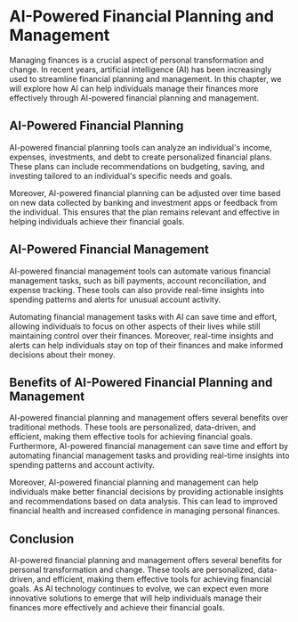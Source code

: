 AI-Powered Financial Planning and Management
==================================================================================

Managing finances is a crucial aspect of personal transformation and change. In recent years, artificial intelligence (AI) has been increasingly used to streamline financial planning and management. In this chapter, we will explore how AI can help individuals manage their finances more effectively through AI-powered financial planning and management.

AI-Powered Financial Planning
-----------------------------

AI-powered financial planning tools can analyze an individual's income, expenses, investments, and debt to create personalized financial plans. These plans can include recommendations on budgeting, saving, and investing tailored to an individual's specific needs and goals.

Moreover, AI-powered financial planning can be adjusted over time based on new data collected by banking and investment apps or feedback from the individual. This ensures that the plan remains relevant and effective in helping individuals achieve their financial goals.

AI-Powered Financial Management
-------------------------------

AI-powered financial management tools can automate various financial management tasks, such as bill payments, account reconciliation, and expense tracking. These tools can also provide real-time insights into spending patterns and alerts for unusual account activity.

Automating financial management tasks with AI can save time and effort, allowing individuals to focus on other aspects of their lives while still maintaining control over their finances. Moreover, real-time insights and alerts can help individuals stay on top of their finances and make informed decisions about their money.

Benefits of AI-Powered Financial Planning and Management
--------------------------------------------------------

AI-powered financial planning and management offers several benefits over traditional methods. These tools are personalized, data-driven, and efficient, making them effective tools for achieving financial goals. Furthermore, AI-powered financial management can save time and effort by automating financial management tasks and providing real-time insights into spending patterns and account activity.

Moreover, AI-powered financial planning and management can help individuals make better financial decisions by providing actionable insights and recommendations based on data analysis. This can lead to improved financial health and increased confidence in managing personal finances.

Conclusion
----------

AI-powered financial planning and management offers several benefits for personal transformation and change. These tools are personalized, data-driven, and efficient, making them effective tools for achieving financial goals. As AI technology continues to evolve, we can expect even more innovative solutions to emerge that will help individuals manage their finances more effectively and achieve their financial goals.


